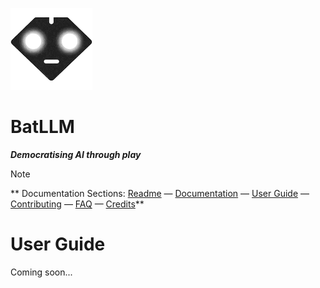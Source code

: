 ![alt text](https://github.com/krahd/BatLLM/blob/73db28aefa217d101717c081971deee7a53e9198/docs/images/logo-small.png "Bat LLM logo")
# BatLLM
***Democratising AI through play***


> [!NOTE]
> ** Documentation Sections:
> [Readme](../README.md)  &mdash;  [Documentation](DOCUMENTATION.md)  &mdash; [User Guide](USER_GUIDE.md)  &mdash; [Contributing](CONTRIBUTING.md)  &mdash; [FAQ](FAQ.md)  &mdash; [Credits](CREDITS.md)** 

# User Guide

Coming soon...




